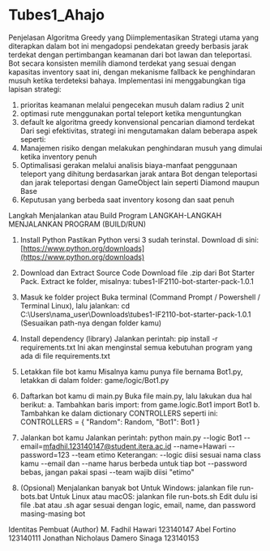 # Tubes1_Ahajo
Penjelasan Algoritma Greedy yang Diimplementasikan
Strategi utama yang diterapkan dalam bot ini mengadopsi pendekatan greedy berbasis jarak terdekat dengan pertimbangan keamanan dari bot lawan dan teleportasi. Bot secara konsisten memilih diamond terdekat yang sesuai dengan kapasitas inventory saat ini, dengan mekanisme fallback ke penghindaran musuh ketika terdeteksi bahaya. Implementasi ini menggabungkan tiga lapisan strategi: 
1.	prioritas keamanan melalui pengecekan musuh dalam radius 2 unit  
2.	optimasi rute menggunakan portal teleport ketika menguntungkan 
3.	default ke algoritma greedy konvensional pencarian diamond terdekat 
Dari segi efektivitas, strategi ini mengutamakan dalam beberapa aspek seperti: 
1.	Manajemen risiko dengan melakukan penghindaran musuh yang dimulai ketika inventory penuh 
2.	Optimalisasi gerakan melalui analisis biaya-manfaat penggunaan teleport yang dihitung berdasarkan jarak antara Bot dengan teleportasi dan jarak teleportasi dengan GameObject lain seperti Diamond maupun Base 
3.	Keputusan yang berbeda saat inventory kosong dan saat penuh 

Langkah Menjalankan atau Build Program
LANGKAH-LANGKAH MENJALANKAN PROGRAM (BUILD/RUN)

1. Install Python
   Pastikan Python versi 3 sudah terinstal.
   Download di sini: [https://www.python.org/downloads](https://www.python.org/downloads)

2. Download dan Extract Source Code
   Download file .zip dari Bot Starter Pack.
   Extract ke folder, misalnya: tubes1-IF2110-bot-starter-pack-1.0.1

3. Masuk ke folder project
   Buka terminal (Command Prompt / Powershell / Terminal Linux), lalu jalankan:
   cd C:\Users\nama\_user\Downloads\tubes1-IF2110-bot-starter-pack-1.0.1
   (Sesuaikan path-nya dengan folder kamu)

4. Install dependency (library)
   Jalankan perintah:
   pip install -r requirements.txt
   Ini akan menginstal semua kebutuhan program yang ada di file requirements.txt

5. Letakkan file bot kamu
   Misalnya kamu punya file bernama Bot1.py, letakkan di dalam folder:
   game/logic/Bot1.py

6. Daftarkan bot kamu di main.py
   Buka file main.py, lalu lakukan dua hal berikut:
   a. Tambahkan baris import:
   from game.logic.Bot1 import Bot1
   b. Tambahkan ke dalam dictionary CONTROLLERS seperti ini:
   CONTROLLERS = {
   "Random": Random,
   "Bot1": Bot1
   }

7. Jalankan bot kamu
   Jalankan perintah:
   python main.py --logic Bot1 --email=[mfadhil.123140147@student.itera.ac.id](mailto:mfadhil.123140147@student.itera.ac.id) --name=Hawari --password=123 --team etimo
   Keterangan:
   \--logic diisi sesuai nama class kamu
   \--email dan --name harus berbeda untuk tiap bot
   \--password bebas, jangan pakai spasi
   \--team wajib diisi "etimo"

8. (Opsional) Menjalankan banyak bot
   Untuk Windows: jalankan file run-bots.bat
   Untuk Linux atau macOS: jalankan file run-bots.sh
   Edit dulu isi file .bat atau .sh agar sesuai dengan logic, email, name, dan password masing-masing bot

Identitas Pembuat (Author)
M. Fadhil Hawari 123140147 
Abel Fortino 123140111 
Jonathan Nicholaus Damero Sinaga 123140153 

